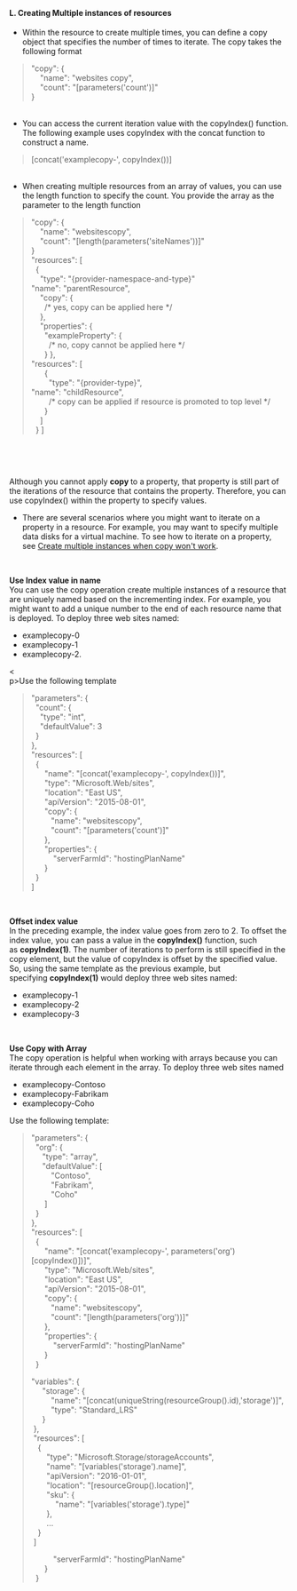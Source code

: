 <br><h4><b>L.	Creating Multiple instances of resources</h4></b>
<ul>
  <li>Within the resource to create multiple times,  you can define a copy object that specifies the number of times to iterate. The  copy takes the following format</li>
</ul>
<p>
<div>
  <blockquote>
    <p>&quot;copy&quot;: { <br>
      &nbsp;&nbsp;&nbsp; &quot;name&quot;: &quot;websites      copy&quot;, <br>
      &nbsp;&nbsp;&nbsp; &quot;count&quot;:      &quot;[parameters('count')]&quot; <br>
      } </p>
  </blockquote>
</div>
<ul>
  <br><li>You can access the current iteration value  with the copyIndex() function. The following example uses copyIndex with the  concat function to construct a name.</li>
</ul>
<p>
<div>
  <blockquote>
    <p>[concat('examplecopy-',      copyIndex())]</p>
  </blockquote>
</div>
<ul>
 <br><li>When creating multiple resources from an  array of values, you can use the length function to specify the count. You  provide the array as the parameter to the length function</li>
</ul>
<p>
<div>
  <blockquote>
    <p>&quot;copy&quot;: {<br>
      &nbsp;&nbsp;&nbsp; &quot;name&quot;:      &quot;websitescopy&quot;,<br>
      &nbsp;&nbsp;&nbsp; &quot;count&quot;:      &quot;[length(parameters('siteNames'))]&quot;<br>
      }<br>
      &quot;resources&quot;: [<br>
      &nbsp; {<br>
      &nbsp;&nbsp;&nbsp; &quot;type&quot;:      &quot;{provider-namespace-and-type}&quot;<br>
      &quot;name&quot;: &quot;parentResource&quot;,<br>
      &nbsp;&nbsp;&nbsp; &quot;copy&quot;:      {&nbsp; <br>
      &nbsp;&nbsp;&nbsp;&nbsp;&nbsp; /* yes, copy can be      applied here */<br>
      &nbsp;&nbsp;&nbsp; },<br>
      &nbsp;&nbsp;&nbsp; &quot;properties&quot;:      {<br>
      &nbsp;&nbsp;&nbsp;&nbsp;&nbsp;      &quot;exampleProperty&quot;: {<br>
      &nbsp;&nbsp;&nbsp;&nbsp;&nbsp;&nbsp;&nbsp; /* no, copy cannot      be applied here */<br>
      &nbsp;&nbsp;&nbsp;&nbsp;&nbsp; } },<br>
      &quot;resources&quot;: [<br>
      &nbsp;&nbsp;&nbsp;&nbsp;&nbsp; {<br>
      &nbsp;&nbsp;&nbsp;&nbsp;&nbsp;&nbsp;&nbsp; &quot;type&quot;:      &quot;{provider-type}&quot;,<br>
      &quot;name&quot;: &quot;childResource&quot;,<br>
      &nbsp;&nbsp;&nbsp;&nbsp;&nbsp;&nbsp;&nbsp; /* copy can be      applied if resource is promoted to top level */ <br>
      &nbsp;&nbsp;&nbsp;&nbsp;&nbsp; }<br>
      &nbsp;&nbsp;&nbsp; ]<br>
      &nbsp; } ]</p>
  </blockquote>
</div>
<p>&nbsp;</p>
<br><p>Although you cannot apply&nbsp;<strong>copy&nbsp;</strong>to a property, that property  is still part of the iterations of the resource that contains the property.  Therefore, you can use&nbsp;copyIndex()&nbsp;within the property to specify  values. </p>
<ul><li>There are several scenarios where you might  want to iterate on a property in a resource. For example, you may want to  specify multiple data disks for a virtual machine. To see how to iterate on a  property, see&nbsp;<a href="https://docs.microsoft.com/en-us/azure/azure-resource-manager/resource-group-create-multiple#create-multiple-instances-when-copy-wont-work">Create multiple instances when copy  won't work</a>.</li>
</ul>
<br><p><strong>Use Index value in name</strong><br>
  You can use the copy operation create  multiple instances of a resource that are uniquely named based on the  incrementing index. For example, you might want to add a unique number to the  end of each resource name that is deployed. To deploy three web sites named:</p>
<ul>
  <li>examplecopy-0</li>
  <li>examplecopy-1</li>
  <li>examplecopy-2.</li>
</ul>
<<br>p>Use the following template<br>
<div>
  <blockquote>
    <p>&quot;parameters&quot;: { <br>
      &nbsp; &quot;count&quot;: { <br>
      &nbsp;&nbsp;&nbsp; &quot;type&quot;:      &quot;int&quot;, <br>
      &nbsp;&nbsp;&nbsp; &quot;defaultValue&quot;:      3 <br>
      &nbsp; } <br>
      }, <br>
      &quot;resources&quot;: [ <br>
      &nbsp; { <br>
      &nbsp;&nbsp;&nbsp;&nbsp;&nbsp; &quot;name&quot;:      &quot;[concat('examplecopy-', copyIndex())]&quot;, <br>
      &nbsp;&nbsp;&nbsp;&nbsp;&nbsp; &quot;type&quot;:      &quot;Microsoft.Web/sites&quot;, <br>
      &nbsp;&nbsp;&nbsp;&nbsp;&nbsp; &quot;location&quot;:      &quot;East US&quot;, <br>
      &nbsp;&nbsp;&nbsp;&nbsp;&nbsp;      &quot;apiVersion&quot;: &quot;2015-08-01&quot;,<br>
      &nbsp;&nbsp;&nbsp;&nbsp;&nbsp; &quot;copy&quot;: { <br>
      &nbsp;&nbsp;&nbsp;&nbsp;&nbsp;&nbsp;&nbsp;&nbsp; &quot;name&quot;:      &quot;websitescopy&quot;, <br>
      &nbsp;&nbsp;&nbsp;&nbsp;&nbsp;&nbsp;&nbsp;&nbsp; &quot;count&quot;:      &quot;[parameters('count')]&quot; <br>
      &nbsp;&nbsp;&nbsp;&nbsp;&nbsp; }, <br>
      &nbsp;&nbsp;&nbsp;&nbsp;&nbsp;      &quot;properties&quot;: {<br>
      &nbsp;&nbsp;&nbsp;&nbsp;&nbsp;&nbsp;&nbsp;&nbsp;&nbsp;      &quot;serverFarmId&quot;: &quot;hostingPlanName&quot;<br>
      &nbsp;&nbsp;&nbsp;&nbsp;&nbsp; }<br>
      &nbsp; } <br>
      ] </p>
  </blockquote>
</div>
</p>
<br><p><strong>Offset index value</strong><br>
In the preceding example, the index value  goes from zero to 2. To offset the index value, you can pass a value in the&nbsp;<strong>copyIndex()</strong>&nbsp;function,  such as&nbsp;<strong>copyIndex(1)</strong>. The number of iterations to perform is still  specified in the copy element, but the value of copyIndex is offset by the  specified value. So, using the same template as the previous example, but  specifying&nbsp;<strong>copyIndex(1)</strong>&nbsp;would deploy three web sites named:</p>
<ul>
  <li>examplecopy-1</li>
  <li>examplecopy-2</li>
  <li>examplecopy-3</li>
</ul>
<br><p><strong>Use Copy with Array</strong><br>
  The copy operation is helpful when working  with arrays because you can iterate through each element in the array. To  deploy three web sites named</p>
<ul>
  <li>examplecopy-Contoso</li>
  <li>examplecopy-Fabrikam</li>
  <li>examplecopy-Coho</li>
</ul>
<p>Use the following template: <br>
<div>
  <blockquote>
    <p>&quot;parameters&quot;: { <br>
      &nbsp; &quot;org&quot;: { <br>
      &nbsp;&nbsp;&nbsp;&nbsp; &quot;type&quot;:      &quot;array&quot;, <br>
      &nbsp;&nbsp;&nbsp;&nbsp; &quot;defaultValue&quot;:      [ <br>
      &nbsp;&nbsp;&nbsp;&nbsp;&nbsp;&nbsp;&nbsp;&nbsp; &quot;Contoso&quot;, <br>
      &nbsp;&nbsp;&nbsp;&nbsp;&nbsp;&nbsp;&nbsp;&nbsp; &quot;Fabrikam&quot;, <br>
      &nbsp;&nbsp;&nbsp;&nbsp;&nbsp;&nbsp;&nbsp; &nbsp;&quot;Coho&quot; <br>
      &nbsp;&nbsp;&nbsp;&nbsp;&nbsp; ] <br>
      &nbsp; }<br>
      }, <br>
      &quot;resources&quot;: [ <br>
      &nbsp; { <br>
      &nbsp;&nbsp;&nbsp;&nbsp;&nbsp; &quot;name&quot;:      &quot;[concat('examplecopy-', parameters('org')[copyIndex()])]&quot;, <br>
      &nbsp;&nbsp;&nbsp;&nbsp;&nbsp; &quot;type&quot;:      &quot;Microsoft.Web/sites&quot;, <br>
      &nbsp;&nbsp;&nbsp;&nbsp;&nbsp; &quot;location&quot;:      &quot;East US&quot;, <br>
      &nbsp;&nbsp;&nbsp;&nbsp;&nbsp; &quot;apiVersion&quot;:      &quot;2015-08-01&quot;,<br>
      &nbsp;&nbsp;&nbsp;&nbsp;&nbsp; &quot;copy&quot;: { <br>
      &nbsp;&nbsp;&nbsp;&nbsp;&nbsp;&nbsp;&nbsp;&nbsp; &quot;name&quot;:      &quot;websitescopy&quot;, <br>
      &nbsp;&nbsp;&nbsp;&nbsp;&nbsp;&nbsp;&nbsp;&nbsp; &quot;count&quot;:      &quot;[length(parameters('org'))]&quot; <br>
      &nbsp;&nbsp;&nbsp;&nbsp;&nbsp; }, <br>
      &nbsp;&nbsp;&nbsp;&nbsp;&nbsp; &quot;properties&quot;:      {<br>
      &nbsp;&nbsp;&nbsp;&nbsp;&nbsp;&nbsp;&nbsp;&nbsp;&nbsp;      &quot;serverFarmId&quot;: &quot;hostingPlanName&quot;<br>
      &nbsp;&nbsp;&nbsp;&nbsp;&nbsp; } <br>
      &nbsp;      } </p>
    <p>&quot;variables&quot;: { <br>
      &nbsp;&nbsp;&nbsp;&nbsp; &quot;storage&quot;: { <br>
      &nbsp;&nbsp;&nbsp;&nbsp;&nbsp;&nbsp;&nbsp;&nbsp; &quot;name&quot;:      &quot;[concat(uniqueString(resourceGroup().id),'storage')]&quot;, <br>
      &nbsp;&nbsp;&nbsp;&nbsp;&nbsp;&nbsp;&nbsp;&nbsp; &quot;type&quot;:      &quot;Standard_LRS&quot; <br>
      &nbsp;&nbsp;&nbsp;&nbsp; } <br>
      &nbsp;}, <br>
      &nbsp;&quot;resources&quot;: [ <br>
      &nbsp;&nbsp; { <br>
      &nbsp;&nbsp;&nbsp;&nbsp;&nbsp;&nbsp; &quot;type&quot;:      &quot;Microsoft.Storage/storageAccounts&quot;, <br>
      &nbsp;&nbsp;&nbsp;&nbsp;&nbsp;&nbsp; &quot;name&quot;:      &quot;[variables('storage').name]&quot;, <br>
      &nbsp;&nbsp;&nbsp;&nbsp;&nbsp;&nbsp; &quot;apiVersion&quot;:      &quot;2016-01-01&quot;, <br>
      &nbsp;&nbsp;&nbsp;&nbsp;&nbsp;&nbsp; &quot;location&quot;:      &quot;[resourceGroup().location]&quot;, <br>
      &nbsp; &nbsp;&nbsp;&nbsp;&nbsp;&nbsp;&quot;sku&quot;: { <br>
      &nbsp;&nbsp;&nbsp;&nbsp;&nbsp;&nbsp;&nbsp;&nbsp;&nbsp;&nbsp; &quot;name&quot;:      &quot;[variables('storage').type]&quot; <br>
      &nbsp;&nbsp;&nbsp;&nbsp;&nbsp;&nbsp; }, <br>
      &nbsp;&nbsp;&nbsp;&nbsp;&nbsp;&nbsp; ... <br>
      &nbsp;&nbsp; } <br>
      &nbsp;] </p>
    <p>&nbsp;&nbsp;&nbsp;&nbsp;&nbsp;&nbsp;&nbsp;&nbsp;&nbsp;      &quot;serverFarmId&quot;: &quot;hostingPlanName&quot;<br>
      &nbsp;&nbsp;&nbsp;&nbsp;&nbsp; } <br>
      &nbsp;      }</p>
  </blockquote>
</div>
